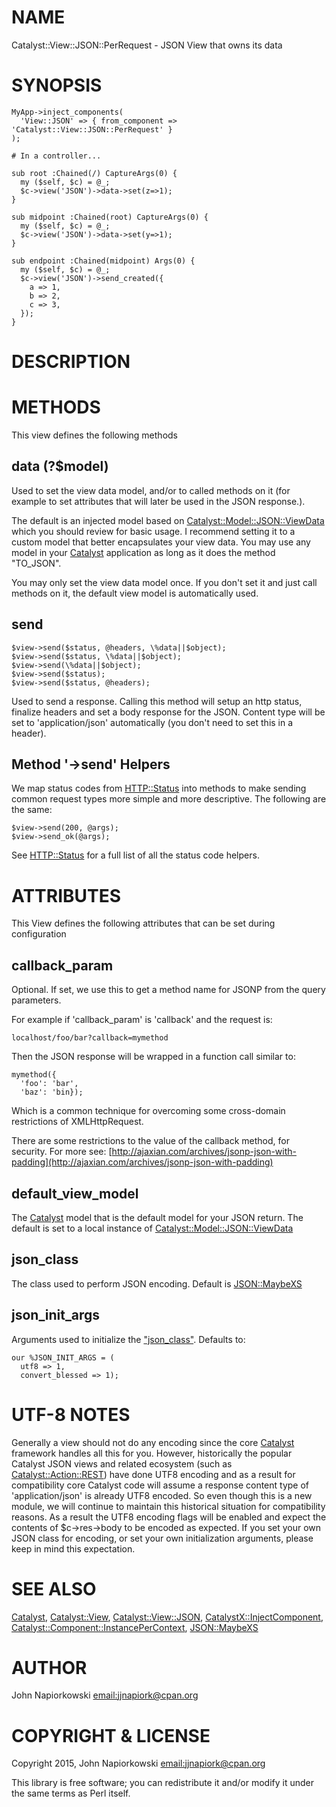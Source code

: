 # NAME

Catalyst::View::JSON::PerRequest - JSON View that owns its data 

# SYNOPSIS

    MyApp->inject_components(
      'View::JSON' => { from_component => 'Catalyst::View::JSON::PerRequest' }
    );

    # In a controller...

    sub root :Chained(/) CaptureArgs(0) {
      my ($self, $c) = @_;
      $c->view('JSON')->data->set(z=>1);
    }

    sub midpoint :Chained(root) CaptureArgs(0) {
      my ($self, $c) = @_;
      $c->view('JSON')->data->set(y=>1);
    }

    sub endpoint :Chained(midpoint) Args(0) {
      my ($self, $c) = @_;
      $c->view('JSON')->send_created({
        a => 1,
        b => 2,
        c => 3,
      });
    }

# DESCRIPTION

# METHODS

This view defines the following methods

## data (?$model)

Used to set the view data model, and/or to called methods on it (for example
to set attributes that will later be used in the JSON response.).

The default is an injected model based on [Catalyst::Model::JSON::ViewData](https://metacpan.org/pod/Catalyst::Model::JSON::ViewData)
which you should review for basic usage.  I recommend setting it to a custom
model that better encapsulates your view data.  You may use any model in your
[Catalyst](https://metacpan.org/pod/Catalyst) application as long as it does the method "TO\_JSON".

You may only set the view data model once.  If you don't set it and just call
methods on it, the default view model is automatically used.

## send

    $view->send($status, @headers, \%data||$object);
    $view->send($status, \%data||$object);
    $view->send(\%data||$object);
    $view->send($status);
    $view->send($status, @headers);

Used to send a response.  Calling this method will setup an http status, finalize
headers and set a body response for the JSON.  Content type will be set to
'application/json' automatically (you don't need to set this in a header).

## Method '->send' Helpers

We map status codes from [HTTP::Status](https://metacpan.org/pod/HTTP::Status) into methods to make sending common
request types more simple and more descriptive.  The following are the same:

    $view->send(200, @args);
    $view->send_ok(@args);

See [HTTP::Status](https://metacpan.org/pod/HTTP::Status) for a full list of all the status code helpers.

# ATTRIBUTES

This View defines the following attributes that can be set during configuration

## callback\_param

Optional.  If set, we use this to get a method name for JSONP from the query parameters.

For example if 'callback\_param' is 'callback' and the request is:

    localhost/foo/bar?callback=mymethod

Then the JSON response will be wrapped in a function call similar to:

    mymethod({
      'foo': 'bar',
      'baz': 'bin});

Which is a common technique for overcoming some cross-domain restrictions of
XMLHttpRequest.

There are some restrictions to the value of the callback method, for security.
For more see: [http://ajaxian.com/archives/jsonp-json-with-padding](http://ajaxian.com/archives/jsonp-json-with-padding)

## default\_view\_model

The [Catalyst](https://metacpan.org/pod/Catalyst) model that is the default model for your JSON return.  The
default is set to a local instance of [Catalyst::Model::JSON::ViewData](https://metacpan.org/pod/Catalyst::Model::JSON::ViewData)

## json\_class

The class used to perform JSON encoding.  Default is [JSON::MaybeXS](https://metacpan.org/pod/JSON::MaybeXS)

## json\_init\_args

Arguments used to initialize the ["json\_class"](#json_class).  Defaults to:

    our %JSON_INIT_ARGS = (
      utf8 => 1,
      convert_blessed => 1);

# UTF-8 NOTES

Generally a view should not do any encoding since the core [Catalyst](https://metacpan.org/pod/Catalyst)
framework handles all this for you.  However, historically the popular
Catalyst JSON views and related ecosystem (such as [Catalyst::Action::REST](https://metacpan.org/pod/Catalyst::Action::REST))
have done UTF8 encoding and as a result for compatibility core Catalyst code
will assume a response content type of 'application/json' is already UTF8 
encoded.  So even though this is a new module, we will continue to maintain this
historical situation for compatibility reasons.  As a result the UTF8 encoding
flags will be enabled and expect the contents of $c->res->body to be encoded
as expected.  If you set your own JSON class for encoding, or set your own
initialization arguments, please keep in mind this expectation.

# SEE ALSO

[Catalyst](https://metacpan.org/pod/Catalyst), [Catalyst::View](https://metacpan.org/pod/Catalyst::View), [Catalyst::View::JSON](https://metacpan.org/pod/Catalyst::View::JSON),
[CatalystX::InjectComponent](https://metacpan.org/pod/CatalystX::InjectComponent), [Catalyst::Component::InstancePerContext](https://metacpan.org/pod/Catalyst::Component::InstancePerContext),
[JSON::MaybeXS](https://metacpan.org/pod/JSON::MaybeXS)

# AUTHOR

John Napiorkowski [email:jjnapiork@cpan.org](email:jjnapiork@cpan.org)

# COPYRIGHT & LICENSE

Copyright 2015, John Napiorkowski [email:jjnapiork@cpan.org](email:jjnapiork@cpan.org)

This library is free software; you can redistribute it and/or modify it under
the same terms as Perl itself.
